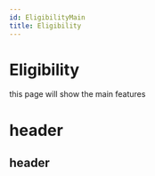 ```yaml
---
id: EligibilityMain
title: Eligibility
---
```


# Eligibility

this page will show the main features

# header
## header